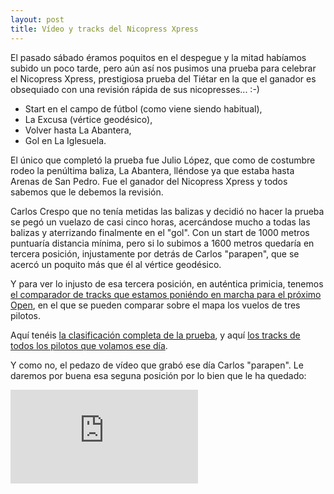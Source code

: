 ```yaml
---
layout: post
title: Vídeo y tracks del Nicopress Xpress
---
```


El pasado sábado éramos poquitos en el despegue y la mitad habíamos subido un poco tarde, pero aún así nos pusimos una prueba para celebrar el Nicopress Xpress, prestigiosa prueba del Tiétar en la que el ganador es obsequiado con una revisión rápida de sus nicopresses... :-)

- Start en el campo de fútbol (como viene siendo habitual),
- La Excusa (vértice geodésico),
- Volver hasta La Abantera,
- Gol en La Iglesuela.

El único que completó la prueba fue Julio López, que como de costumbre rodeo la penúltima baliza, La Abantera, lléndose ya que estaba hasta Arenas de San Pedro. Fue el ganador del Nicopress Xpress y todos sabemos que le debemos la revisión.

Carlos Crespo que no tenía metidas las balizas y decidió no hacer la prueba se pegó un vuelazo de casi cinco horas, acercándose mucho a todas las balizas y aterrizando finalmente en el "gol". Con un start de 1000 metros puntuaría distancia mínima, pero si lo subimos a 1600 metros quedaría en tercera posición, injustamente por detrás de Carlos "parapen", que se acercó un poquito más que él al vértice geodésico.

Y para ver lo injusto de esa tercera posición, en auténtica primicia, tenemos <a target="_blank" href="tracks/2012/nicopress_express.html">el comparador de tracks que estamos poniéndo en marcha para el próximo Open</a>, en el que se pueden comparar sobre el mapa los vuelos de tres pilotos.

Aquí tenéis <a target="_blank" href="resultados/2012/nicopress_express.html" title="Pincha para ver la clasificación">la clasificación completa de la prueba</a>, y aquí <a target="_blank" href="tracks/2012/nicopress_express.zip" title="Pincha para bajarte todos los tracks">los tracks de todos los pilotos que volamos ese día</a>.

Y como no, el pedazo de vídeo que grabó ese día Carlos "parapen". Le daremos por buena esa seguna posición por lo bien que le ha quedado:

<iframe src="http://www.youtube.com/embed/qKLz2PFyyVs" frameborder="0" allowfullscreen="allowfullscreen">
</iframe>

